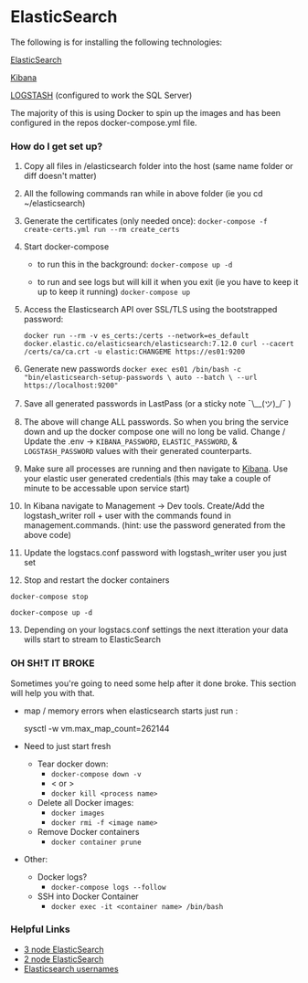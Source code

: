 
# ElasticSearch

The following is for installing the following technologies:

[ElasticSearch](https://www.elastic.co/)

[Kibana](https://www.elastic.co/kibana)

[LOGSTASH](https://www.elastic.co/logstash) (configured to work the SQL Server)



The majority of this is using Docker to spin up the images and has been configured in the
repos docker-compose.yml file.

### How do I get set up? ###

 1.  Copy all files in /elasticsearch folder into the host (same name folder or diff doesn't matter)
 2.  All the following commands ran while in above folder (ie you cd ~/elasticsearch)
 3. Generate the certificates (only needed once):
`docker-compose -f create-certs.yml run --rm create_certs`
 4. Start docker-compose
	- to run this in the background:
        `docker-compose up -d`
    
    - to run and see logs but will kill it when you exit (ie you have to keep it up to keep it running)
    `docker-compose up`

 5. Access the Elasticsearch API over SSL/TLS using the bootstrapped password:

    `docker run --rm -v es_certs:/certs --network=es_default docker.elastic.co/elasticsearch/elasticsearch:7.12.0 curl --cacert /certs/ca/ca.crt -u elastic:CHANGEME https://es01:9200`

 6. Generate new passwords
 `docker exec es01 /bin/bash -c "bin/elasticsearch-setup-passwords \ auto --batch \ --url https://localhost:9200"`

 7. Save all generated passwords in LastPass (or a sticky note ¯\\__(ツ)_/¯ )
 
 8. The above will change ALL passwords. So when you bring the service down and up the docker compose one will no long be valid. Change / Update the .env -> `KIBANA_PASSWORD`, `ELASTIC_PASSWORD`, & `LOGSTASH_PASSWORD` values with their generated counterparts.

 9. Make sure all processes are running and then navigate to [Kibana](https://your-url:5601/). Use your elastic user generated credentials (this may take a couple of minute to be accessable upon service start)

 10. In Kibana navigate to Management -> Dev tools. Create/Add the logstash_writer roll + user with the commands found in management.commands. (hint: use the password generated from the above code)

 11. Update the logstacs.conf password with logstash_writer user you just set

 12.  Stop and restart the docker containers

    docker-compose stop
    
    docker-compose up -d

 13. Depending on your logstacs.conf settings the next itteration your data wills start to stream to ElasticSearch
 

### OH SH!T IT BROKE ###

Sometimes you're going to need some help after it done broke. This section will help you with that.

* map / memory errors when elasticsearch starts just run :

    sysctl -w vm.max_map_count=262144

* Need to just start fresh
	* 	Tear docker down:
		* `docker-compose down -v`
		* < or >
		* `docker kill <process name>`
	* Delete all Docker images:
		* `docker images`
		* `docker rmi -f <image name>`
	* Remove Docker containers
		* `docker container prune`

* Other:
	* Docker logs?
		* `docker-compose logs --follow`
	* SSH into Docker Container
		* `docker exec -it <container name> /bin/bash`

### Helpful Links ###

* [3 node ElasticSearch](https://www.elastic.co/guide/en/elastic-stack-get-started/current/get-started-docker.html)
* [2 node ElasticSearch](https://www.elastic.co/guide/en/elasticsearch/reference/current/configuring-tls-docker.html)
* [Elasticsearch usernames](https://www.elastic.co/guide/en/elasticsearch/reference/current/built-in-users.html)
